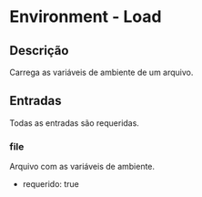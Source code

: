 # Environment - Load
## Descrição
Carrega as variáveis de ambiente de um arquivo.

## Entradas
Todas as entradas são requeridas.

### file
Arquivo com as variáveis de ambiente.
- requerido: true
